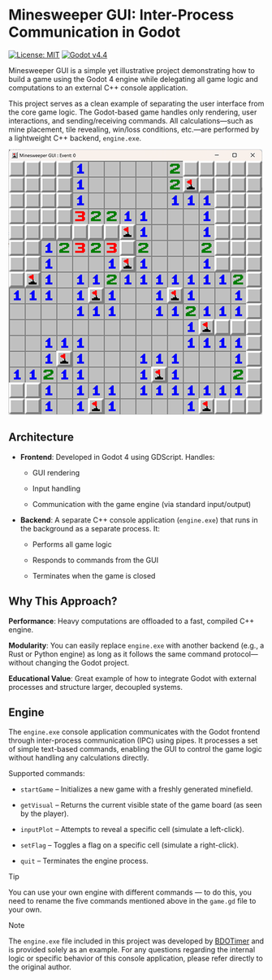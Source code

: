 # Minesweeper GUI: Inter-Process Communication in Godot

[![License: MIT](https://img.shields.io/badge/license-MIT-blue.svg)](https://opensource.org/licenses/MIT)
[![Godot v4.4](https://img.shields.io/badge/Godot-v4.4-blue.svg)](https://godotengine.org/)

Minesweeper GUI is a simple yet illustrative project demonstrating how to build a game using the Godot 4 engine while delegating all game logic and computations to an external C++ console application.

This project serves as a clean example of separating the user interface from the core game logic. The Godot-based game handles only rendering, user interactions, and sending/receiving commands. All calculations—such as mine placement, tile revealing, win/loss conditions, etc.—are performed by a lightweight C++ backend, `engine.exe`.

![alt text](https://github.com/RoyalXXX/minesweeper_gui/blob/main/screenshot.png)

## Architecture
- **Frontend**: Developed in Godot 4 using GDScript. Handles:

  - GUI rendering

  - Input handling

  - Communication with the game engine (via standard input/output)

- **Backend**: A separate C++ console application (`engine.exe`) that runs in the background as a separate process. It:

  - Performs all game logic

  - Responds to commands from the GUI

  - Terminates when the game is closed

## Why This Approach?
**Performance**: Heavy computations are offloaded to a fast, compiled C++ engine.

**Modularity**: You can easily replace `engine.exe` with another backend (e.g., a Rust or Python engine) as long as it follows the same command protocol—without changing the Godot project.

**Educational Value**: Great example of how to integrate Godot with external processes and structure larger, decoupled systems.

## Engine
The `engine.exe` console application communicates with the Godot frontend through inter-process communication (IPC) using pipes. It processes a set of simple text-based commands, enabling the GUI to control the game logic without handling any calculations directly. 

Supported commands:

- `startGame` – Initializes a new game with a freshly generated minefield.

- `getVisual` – Returns the current visible state of the game board (as seen by the player).

- `inputPlot` – Attempts to reveal a specific cell (simulate a left-click).

- `setFlag` – Toggles a flag on a specific cell (simulate a right-click).

- `quit` – Terminates the engine process.

> [!TIP]
> You can use your own engine with different commands — to do this, you need to rename the five commands mentioned above in the `game.gd` file to your own.

> [!NOTE]
> The `engine.exe` file included in this project was developed by [BDOTimer](https://github.com/BDOTimer) and is provided solely as an example. For any questions regarding the internal logic or specific behavior of this console application, please refer directly to the original author.
